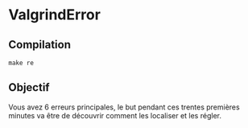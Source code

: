 # ValgrindError



## Compilation

`make re`

## Objectif

Vous avez 6 erreurs principales,  le but pendant ces trentes premières minutes va être de découvrir comment les localiser et les régler.